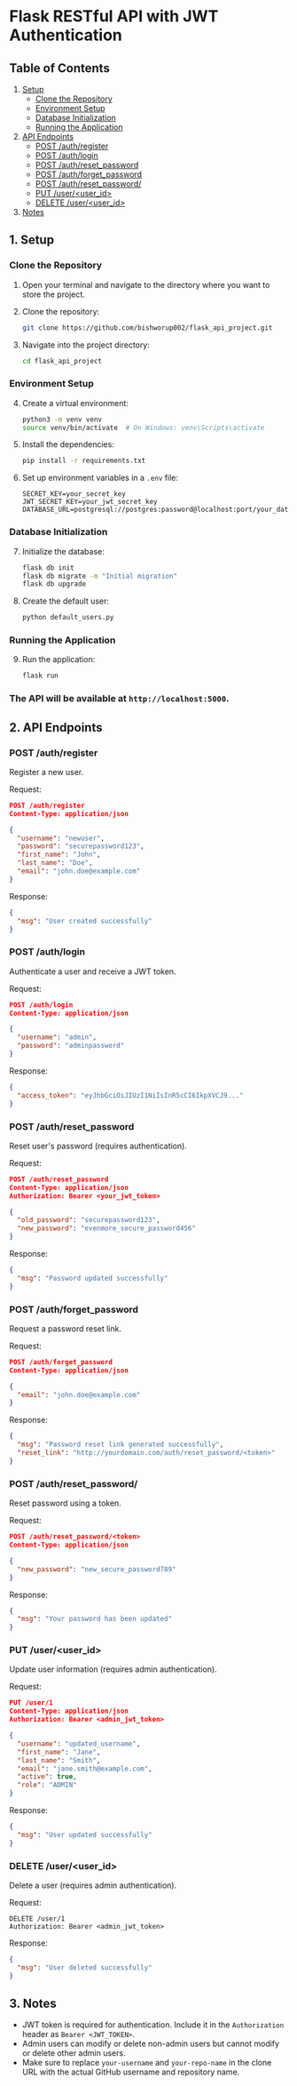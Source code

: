 # Flask RESTful API with JWT Authentication

## Table of Contents
1. [Setup](#1-setup)
   - [Clone the Repository](#clone-the-repository)
   - [Environment Setup](#environment-setup)
   - [Database Initialization](#database-initialization)
   - [Running the Application](#running-the-application)
2. [API Endpoints](#2-api-endpoints)
   - [POST /auth/register](#post-authregister)
   - [POST /auth/login](#post-authlogin)
   - [POST /auth/reset_password](#post-authreset_password)
   - [POST /auth/forget_password](#post-authforget_password)
   - [POST /auth/reset_password/<token>](#post-authreset_passwordtoken)
   - [PUT /user/<user_id>](#put-useruser_id)
   - [DELETE /user/<user_id>](#delete-useruser_id)
3. [Notes](#3-notes)

## 1. Setup

### Clone the Repository

1. Open your terminal and navigate to the directory where you want to store the project.

2. Clone the repository:
   ```bash
   git clone https://github.com/bishworup002/flask_api_project.git
   ```

3. Navigate into the project directory:
   ```bash
   cd flask_api_project
   ```

### Environment Setup

4. Create a virtual environment:
    ```bash
    python3 -m venv venv
    source venv/bin/activate  # On Windows: venv\Scripts\activate
    ```

5. Install the dependencies:
    ```bash
    pip install -r requirements.txt
    ```

6. Set up environment variables in a `.env` file:
    ```
    SECRET_KEY=your_secret_key
    JWT_SECRET_KEY=your_jwt_secret_key
    DATABASE_URL=postgresql://postgres:password@localhost:port/your_database_name
    ```

### Database Initialization

7. Initialize the database:
    ```bash
    flask db init
    flask db migrate -m "Initial migration"
    flask db upgrade
    ```

8. Create the default  user:
    ```bash
    python default_users.py
    ```

### Running the Application

9. Run the application:
    ```bash
    flask run
    ```

### The API will be available at `http://localhost:5000`.

## 2. API Endpoints

### POST /auth/register

Register a new user.

Request:
```json
POST /auth/register
Content-Type: application/json

{
  "username": "newuser",
  "password": "securepassword123",
  "first_name": "John",
  "last_name": "Doe",
  "email": "john.doe@example.com"
}
```

Response:
```json
{
  "msg": "User created successfully"
}
```

### POST /auth/login

Authenticate a user and receive a JWT token.

Request:
```json
POST /auth/login
Content-Type: application/json

{
  "username": "admin",
  "password": "adminpassword"
}
```

Response:
```json
{
  "access_token": "eyJhbGciOiJIUzI1NiIsInR5cCI6IkpXVCJ9..."
}
```

### POST /auth/reset_password

Reset user's password (requires authentication).

Request:
```json
POST /auth/reset_password
Content-Type: application/json
Authorization: Bearer <your_jwt_token>

{
  "old_password": "securepassword123",
  "new_password": "evenmore_secure_password456"
}
```

Response:
```json
{
  "msg": "Password updated successfully"
}
```

### POST /auth/forget_password

Request a password reset link.

Request:
```json
POST /auth/forget_password
Content-Type: application/json

{
  "email": "john.doe@example.com"
}
```

Response:
```json
{
  "msg": "Password reset link generated successfully",
  "reset_link": "http://yourdomain.com/auth/reset_password/<token>"
}
```

### POST /auth/reset_password/<token>

Reset password using a token.

Request:
```json
POST /auth/reset_password/<token>
Content-Type: application/json

{
  "new_password": "new_secure_password789"
}
```

Response:
```json
{
  "msg": "Your password has been updated"
}
```

### PUT /user/<user_id>

Update user information (requires admin authentication).

Request:
```json
PUT /user/1
Content-Type: application/json
Authorization: Bearer <admin_jwt_token>

{
  "username": "updated_username",
  "first_name": "Jane",
  "last_name": "Smith",
  "email": "jane.smith@example.com",
  "active": true,
  "role": "ADMIN"
}
```

Response:
```json
{
  "msg": "User updated successfully"
}
```

### DELETE /user/<user_id>

Delete a user (requires admin authentication).

Request:
```
DELETE /user/1
Authorization: Bearer <admin_jwt_token>
```

Response:
```json
{
  "msg": "User deleted successfully"
}
```

## 3. Notes

- JWT token is required for authentication. Include it in the `Authorization` header as `Bearer <JWT_TOKEN>`.
- Admin users can modify or delete non-admin users but cannot modify or delete other admin users.
- Make sure to replace `your-username` and `your-repo-name` in the clone URL with the actual GitHub username and repository name.

